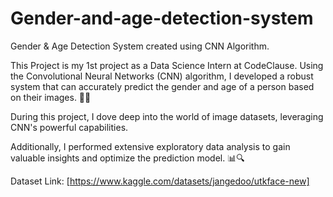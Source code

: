 # Gender-and-age-detection-system
Gender & Age Detection System created using CNN Algorithm.

This Project is my 1st project as a Data Science Intern at CodeClause.
Using the Convolutional Neural Networks (CNN) algorithm, I developed a robust system that can accurately predict the gender and age of a person based on their images. 📸💡

During this project, I dove deep into the world of image datasets, leveraging CNN's powerful capabilities.

Additionally, I performed extensive exploratory data analysis to gain valuable insights and optimize the prediction model. 📊🔍

Dataset Link: [https://www.kaggle.com/datasets/jangedoo/utkface-new]
